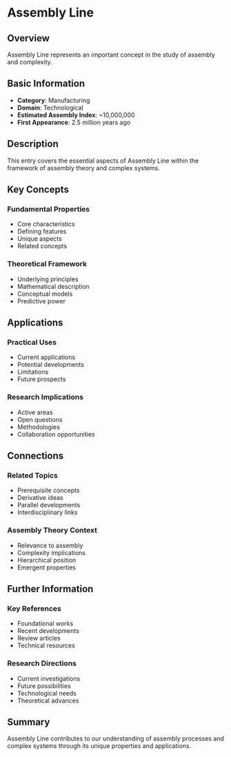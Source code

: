 # Assembly Line

## Overview

Assembly Line represents an important concept in the study of assembly and complexity.

## Basic Information

- **Category**: Manufacturing
- **Domain**: Technological
- **Estimated Assembly Index**: ~10,000,000
- **First Appearance**: 2.5 million years ago

## Description

This entry covers the essential aspects of Assembly Line within the framework of assembly theory and complex systems.

## Key Concepts

### Fundamental Properties
- Core characteristics
- Defining features
- Unique aspects
- Related concepts

### Theoretical Framework
- Underlying principles
- Mathematical description
- Conceptual models
- Predictive power

## Applications

### Practical Uses
- Current applications
- Potential developments
- Limitations
- Future prospects

### Research Implications
- Active areas
- Open questions
- Methodologies
- Collaboration opportunities

## Connections

### Related Topics
- Prerequisite concepts
- Derivative ideas
- Parallel developments
- Interdisciplinary links

### Assembly Theory Context
- Relevance to assembly
- Complexity implications
- Hierarchical position
- Emergent properties

## Further Information

### Key References
- Foundational works
- Recent developments
- Review articles
- Technical resources

### Research Directions
- Current investigations
- Future possibilities
- Technological needs
- Theoretical advances

## Summary

Assembly Line contributes to our understanding of assembly processes and complex systems through its unique properties and applications.
